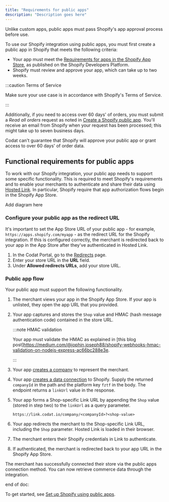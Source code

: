 ```yaml
---
title: "Requirements for public apps"
description: "Description goes here"
---
```


Unlike custom apps, public apps must pass Shopify's app approval process before use.

To use our Shopify integration using public apps, you must first create a public app in Shopify that meets the following criteria:

- Your app must meet the [Requirements for apps in the Shopify App Store](https://shopify.dev/apps/store/requirements), as published on the Shopify Developers Platform.
- Shopify must review and approve your app, which can take up to two weeks.
  
:::caution Terms of Service

Make sure your use case is in accordance with Shopify's Terms of Service. 

:::

Additionally, if you need to access over 60 days' of orders, you must submit a _Read all orders_ request as noted in [Create a Shopify public app](commerce-shopify-setup#create-a-shopify-public-app). You'll receive an email from Shopify when your request has been processed; this might take up to seven business days.

Codat can't guarantee that Shopify will approve your public app or grant access to over 60 days' of order data.

## Functional requirements for public apps

To work with our Shopify integration, your public app needs to support some specific functionality. This is required to meet Shopify's requirements and to enable your merchants to authenticate and share their data using [Hosted Link](/docs/auth-flow/authorize-hosted-link). In particular, Shopify require that app authorization flows begin in the Shopify App Store.

Add diagram here

### Configure your public app as the redirect URL

It's important to set the App Store URL of your public app - for example, `https://apps.shopify.com/myapp` - as the redirect URL for the Shopify integration. If this is configured correctly, the merchant is redirected back to your app in the App Store after they've authenticated in Hosted Link.

1. In the Codat Portal, go to the [Redirects](https://app.codat.io/settings/redirects) page.
2. Enter your store URL in the **URL** field.
3. Under **Allowed redirects URLs**, add your store URL.

### Public app flow

Your public app must support the following functionality.

1. The merchant views your app in the Shopify App Store. If your app is unlisted, they open the app URL that you provided.
2. Your app captures and stores the `Shop` value and HMAC (hash message authentication code) contained in the store URL.

   :::note HMAC validation

   Your app must validate the HMAC as explained in [this blog post]https://medium.com/@jophin.joseph88/shopify-webhooks-hmac-validation-on-nodejs-express-ac66bc288e3e.

   :::   

3. Your app [creates a company](/codat-api#/operations/create-company) to represent the merchant.
4. Your app [creates a data connection](/codat-api#/operations/create-data-connection) to Shopify. Supply the returned `companyId` in the path and the platform key `fztf` in the body.
   The endpoint returns a `linkUrl` value in the response.
5. Your app forms a Shop-specific Link URL by appending the `Shop` value (stored in step two) to the `linkUrl` as a query parameter.

   ```http
   https://link.codat.io/company/<companyId>?<shop-value>
   ```

6. Your app redirects the merchant to the Shop-specific Link URL, including the `Shop` parameter. Hosted Link is loaded in their browser.
7. The merchant enters their Shopify credentials in Link to authenticate.
8. If authenticated, the merchant is redirected back to your app URL in the Shopify App Store.

The merchant has successfully connected their store via the public apps connection method. You can now retrieve commerce data through the integration.




end of doc:

To get started, see [Set up Shopify using public apps](/integrations/commerce/shopify/commerce-shopify-setup).
